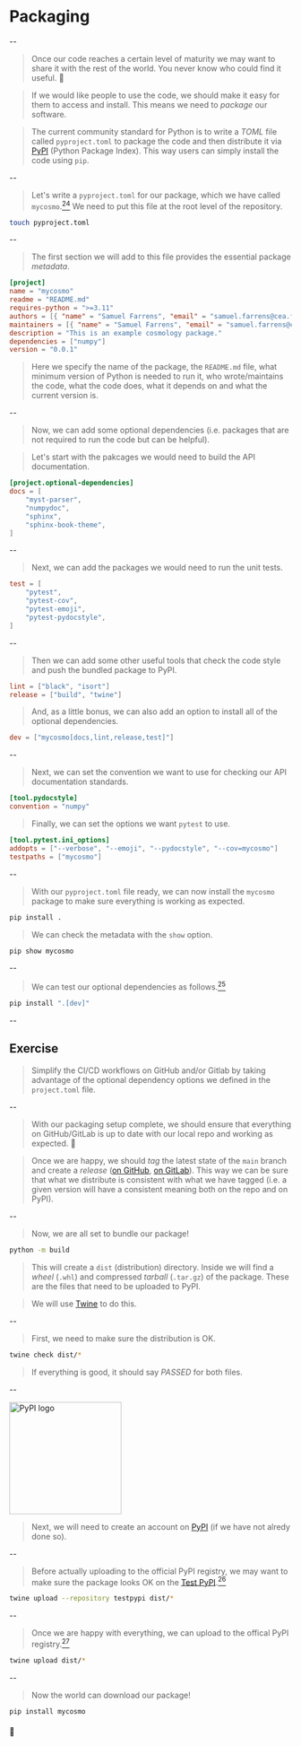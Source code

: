 # Packaging

--

> Once our code reaches a certain level of maturity we may want to share it with the rest of the world. You never know who could find it useful. 🙂

> If we would like people to use the code, we should make it easy for them to access and install. This means we need to *package* our software.

> The current community standard for Python is to write a *TOML* file called `pyproject.toml` to package the code and then distribute it via [PyPI](https://pypi.org/) (Python Package Index). This way users can simply install the code using `pip`.

--

> Let's write a `pyproject.toml` for our package, which we have called `mycosmo`.[$^{24}$](#/12/25) We need to put this file at the root level of the repository.

```bash
touch pyproject.toml
```

--

> The first section we will add to this file provides the essential package *metadata*.

```toml
[project]
name = "mycosmo"
readme = "README.md"
requires-python = ">=3.11"
authors = [{ "name" = "Samuel Farrens", "email" = "samuel.farrens@cea.fr" }]
maintainers = [{ "name" = "Samuel Farrens", "email" = "samuel.farrens@cea.fr" }]
description = "This is an example cosmology package."
dependencies = ["numpy"]
version = "0.0.1"
```

> Here we specify the name of the package, the `README.md` file, what minimum version of Python is needed to run it, who wrote/maintains the code, what the code does, what it depends on and what the current version is.

--

> Now, we can add some optional dependencies (i.e. packages that are not required to run the code but can be helpful).

> Let's start with the pakcages we would need to build the API documentation.

```toml
[project.optional-dependencies]
docs = [
    "myst-parser",
    "numpydoc",
    "sphinx",
    "sphinx-book-theme",
]
```

--

> Next, we can add the packages we would need to run the unit tests.

```toml
test = [
    "pytest",
    "pytest-cov",
    "pytest-emoji",
    "pytest-pydocstyle",
]
```

--

> Then we can add some other useful tools that check the code style and push the bundled package to PyPI.

```toml
lint = ["black", "isort"]
release = ["build", "twine"]
```

> And, as a little bonus, we can also add an option to install all of the optional dependencies.

```toml
dev = ["mycosmo[docs,lint,release,test]"]
```

--

> Next, we can set the convention we want to use for checking our API documentation standards.

```toml
[tool.pydocstyle]
convention = "numpy"
```

> Finally, we can set the options we want `pytest` to use.

```toml
[tool.pytest.ini_options]
addopts = ["--verbose", "--emoji", "--pydocstyle", "--cov=mycosmo"]
testpaths = ["mycosmo"]
```

--

> With our `pyproject.toml` file ready, we can now install the `mycosmo` package to make sure everything is working as expected.

```bash
pip install .
```

> We can check the metadata with the `show` option.

```bash
pip show mycosmo
```

--

> We can test our optional dependencies as follows.[$^{25}$](#/12/26)

```bash
pip install ".[dev]"
```

--

## Exercise

> Simplify the CI/CD workflows on GitHub and/or Gitlab by taking advantage of the optional dependency options we defined in the `project.toml` file. 

--

> With our packaging setup complete, we should ensure that everything on GitHub/GitLab is up to date with our local repo and working as expected. 🫡

> Once we are happy, we should *tag* the latest state of the `main` branch and create a *release* ([on GitHub](https://docs.github.com/en/repositories/releasing-projects-on-github/managing-releases-in-a-repository), [on GitLab](https://docs.gitlab.com/ee/user/project/releases/)). This way we can be sure that what we distribute is consistent with what we have tagged (i.e. a given version will have a consistent meaning both on the repo and on PyPI).

--

> Now, we are all set to bundle our package!

```bash
python -m build
```

> This will create a `dist` (distribution) directory. Inside we will find a *wheel* (`.whl`) and compressed *tarball* (`.tar.gz`) of the package. These are the files that need to be uploaded to PyPI.

> We will use [Twine](https://twine.readthedocs.io/) to do this. 

--

> First, we need to make sure the distribution is OK.

```bash
twine check dist/*
```

> If everything is good, it should say *PASSED* for both files.

--

<img src="https://upload.wikimedia.org/wikipedia/commons/thumb/6/64/PyPI_logo.svg/1200px-PyPI_logo.svg.png" alt="PyPI logo" width="200" class="reveal.imgblock">

> Next, we will need to create an account on [PyPI](https://pypi.org/) (if we have not alredy done so).

--

> Before actually uploading to the official PyPI registry, we may want to make sure the package looks OK on the [Test PyPI](https://test.pypi.org/).[$^{26}$](#/12/27)

```bash
twine upload --repository testpypi dist/*
```

--

> Once we are happy with everything, we can upload to the offical PyPI registry.[$^{27}$](#/12/28)

```bash
twine upload dist/*
```

--

> Now the world can download our package!

```bash
pip install mycosmo
```

#### 🥳